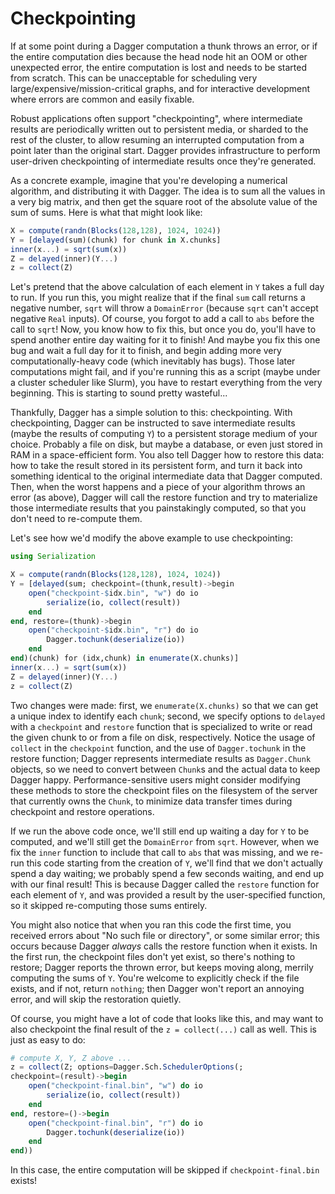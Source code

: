 # Checkpointing

If at some point during a Dagger computation a thunk throws an error, or if the
entire computation dies because the head node hit an OOM or other unexpected
error, the entire computation is lost and needs to be started from scratch.
This can be unacceptable for scheduling very large/expensive/mission-critical
graphs, and for interactive development where errors are common and easily
fixable.

Robust applications often support "checkpointing", where intermediate results
are periodically written out to persistent media, or sharded to the rest of the
cluster, to allow resuming an interrupted computation from a point later than
the original start. Dagger provides infrastructure to perform user-driven
checkpointing of intermediate results once they're generated.

As a concrete example, imagine that you're developing a numerical algorithm,
and distributing it with Dagger. The idea is to sum all the values in a very
big matrix, and then get the square root of the absolute value of the sum of
sums. Here is what that might look like:

```julia
X = compute(randn(Blocks(128,128), 1024, 1024))
Y = [delayed(sum)(chunk) for chunk in X.chunks]
inner(x...) = sqrt(sum(x))
Z = delayed(inner)(Y...)
z = collect(Z)
```

Let's pretend that the above calculation of each element in `Y` takes a full
day to run. If you run this, you might realize that if the final `sum` call
returns a negative number, `sqrt` will throw a `DomainError` (because `sqrt`
can't accept negative `Real` inputs). Of course, you forgot to add a call to
`abs` before the call to `sqrt`! Now, you know how to fix this, but once you
do, you'll have to spend another entire day waiting for it to finish! And maybe
you fix this one bug and wait a full day for it to finish, and begin adding
more very computationally-heavy code (which inevitably has bugs). Those later
computations might fail, and if you're running this as a script (maybe under a
cluster scheduler like Slurm), you have to restart everything from the very
beginning. This is starting to sound pretty wasteful...

Thankfully, Dagger has a simple solution to this: checkpointing. With
checkpointing, Dagger can be instructed to save intermediate results (maybe the
results of computing `Y`) to a persistent storage medium of your choice.
Probably a file on disk, but maybe a database, or even just stored in RAM in a
space-efficient form. You also tell Dagger how to restore this data: how to
take the result stored in its persistent form, and turn it back into something
identical to the original intermediate data that Dagger computed. Then, when
the worst happens and a piece of your algorithm throws an error (as above),
Dagger will call the restore function and try to materialize those intermediate
results that you painstakingly computed, so that you don't need to re-compute
them.

Let's see how we'd modify the above example to use checkpointing:

```julia
using Serialization

X = compute(randn(Blocks(128,128), 1024, 1024))
Y = [delayed(sum; checkpoint=(thunk,result)->begin
    open("checkpoint-$idx.bin", "w") do io
        serialize(io, collect(result))
    end
end, restore=(thunk)->begin
    open("checkpoint-$idx.bin", "r") do io
        Dagger.tochunk(deserialize(io))
    end
end)(chunk) for (idx,chunk) in enumerate(X.chunks)]
inner(x...) = sqrt(sum(x))
Z = delayed(inner)(Y...)
z = collect(Z)
```

Two changes were made: first, we `enumerate(X.chunks)` so that we can get a
unique index to identify each `chunk`; second, we specify options to
`delayed` with a `checkpoint` and `restore` function that is specialized to
write or read the given chunk to or from a file on disk, respectively. Notice
the usage of `collect` in the `checkpoint` function, and the use of
`Dagger.tochunk` in the restore function; Dagger represents intermediate
results as `Dagger.Chunk` objects, so we need to convert between `Chunk`s
and the actual data to keep Dagger happy. Performance-sensitive users might
consider modifying these methods to store the checkpoint files on the
filesystem of the server that currently owns the `Chunk`, to minimize data
transfer times during checkpoint and restore operations.

If we run the above code once, we'll still end up waiting a day for `Y` to be
computed, and we'll still get the `DomainError` from `sqrt`. However, when we
fix the `inner` function to include that call to `abs` that was missing, and we
re-run this code starting from the creation of `Y`, we'll find that we don't
actually spend a day waiting; we probably spend a few seconds waiting, and end
up with our final result! This is because Dagger called the `restore` function
for each element of `Y`, and was provided a result by the user-specified
function, so it skipped re-computing those sums entirely.

You might also notice that when you ran this code the first time, you received
errors about "No such file or directory", or some similar error; this occurs
because Dagger *always* calls the restore function when it exists. In the first
run, the checkpoint files don't yet exist, so there's nothing to restore;
Dagger reports the thrown error, but keeps moving along, merrily computing the
sums of `Y`. You're welcome to explicitly check if the file exists, and if not,
return `nothing`; then Dagger won't report an annoying error, and will skip the
restoration quietly.

Of course, you might have a lot of code that looks like this, and may want to
also checkpoint the final result of the `z = collect(...)` call as well. This
is just as easy to do:

```julia
# compute X, Y, Z above ...
z = collect(Z; options=Dagger.Sch.SchedulerOptions(;
checkpoint=(result)->begin
    open("checkpoint-final.bin", "w") do io
        serialize(io, collect(result))
    end
end, restore=()->begin
    open("checkpoint-final.bin", "r") do io
        Dagger.tochunk(deserialize(io))
    end
end))
```

In this case, the entire computation will be skipped if `checkpoint-final.bin`
exists!
